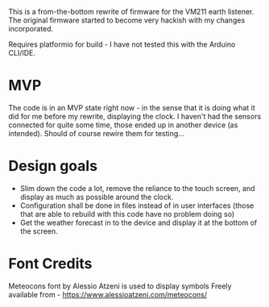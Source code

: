 This is a from-the-bottom rewrite of firmware for the VM211 earth listener.
The original firmware started to become very hackish with my changes incorporated.

Requires platformio for build - I have not tested this with the Arduino CLI/IDE.

# MVP

The code is in an MVP state right now - in the sense that it is doing what it did for me before my rewrite, displaying the clock.
I haven't had the sensors connected for quite some time, those ended up in another device (as intended). Should of course rewire them for testing...

# Design goals

* Slim down the code a lot, remove the reliance to the touch screen, and display as much as possible around the clock.
* Configuration shall be done in files instead of in user interfaces (those that are able to rebuild with this code have no problem doing so)
* Get the weather forecast in to the device and display it at the bottom of the screen.

# Font Credits

Meteocons font by Alessio Atzeni is used to display symbols
Freely available from - https://www.alessioatzeni.com/meteocons/
